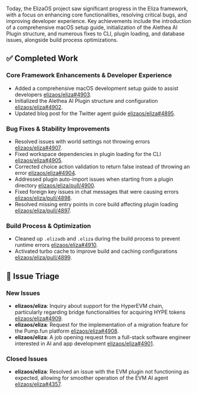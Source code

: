 Today, the ElizaOS project saw significant progress in the Eliza framework, with a focus on enhancing core functionalities, resolving critical bugs, and improving developer experience. Key achievements include the introduction of a comprehensive macOS setup guide, initialization of the Alethea AI Plugin structure, and numerous fixes to CLI, plugin loading, and database issues, alongside build process optimizations.

## ✅ Completed Work

### Core Framework Enhancements & Developer Experience
*   Added a comprehensive macOS development setup guide to assist developers [elizaos/eliza#4903](https://github.com/elizaos/eliza/pull/4903).
*   Initialized the Alethea AI Plugin structure and configuration [elizaos/eliza#4902](https://github.com/elizaos/eliza/pull/4902).
*   Updated blog post for the Twitter agent guide [elizaos/eliza#4895](https://github.com/elizaos/eliza/pull/4895).

### Bug Fixes & Stability Improvements
*   Resolved issues with world settings not throwing errors [elizaos/eliza#4907](https://github.com/elizaos/eliza/pull/4907).
*   Fixed workspace dependencies in plugin loading for the CLI [elizaos/eliza#4905](https://github.com/elizaos/eliza/pull/4905).
*   Corrected choice action validation to return false instead of throwing an error [elizaos/eliza#4904](https://github.com/elizaos/eliza/pull/4904).
*   Addressed plugin auto-import issues when starting from a plugin directory [elizaos/eliza/pull/4900](https://github.com/elizaos/eliza/pull/4900).
*   Fixed foreign key issues in chat messages that were causing errors [elizaos/eliza/pull/4898](https://github.com/elizaos/eliza/pull/4898).
*   Resolved missing entry points in core build affecting plugin loading [elizaos/eliza/pull/4897](https://github.com/elizaos/eliza/pull/4897).

### Build Process & Optimization
*   Cleaned up `.elizadb` and `.eliza` during the build process to prevent runtime errors [elizaos/eliza#4910](https://github.com/elizaos/eliza/pull/4910).
*   Activated turbo cache to improve build and caching configurations [elizaos/eliza/pull/4899](https://github.com/elizaos/eliza/pull/4899).

## 🐞 Issue Triage

### New Issues
*   **elizaos/eliza**: Inquiry about support for the HyperEVM chain, particularly regarding bridge functionalities for acquiring HYPE tokens [elizaos/eliza#4909](https://github.com/elizaos/eliza/issues/4909).
*   **elizaos/eliza**: Request for the implementation of a migration feature for the Pump.fun platform [elizaos/eliza#4908](https://github.com/elizaos/eliza/issues/4908).
*   **elizaos/eliza**: A job opening request from a full-stack software engineer interested in AI and app development [elizaos/eliza#4901](https://github.com/elizaos/eliza/issues/4901).

### Closed Issues
*   **elizaos/eliza**: Resolved an issue with the EVM plugin not functioning as expected, allowing for smoother operation of the EVM AI agent [elizaos/eliza#4357](https://github.com/elizaos/eliza/issues/4357).